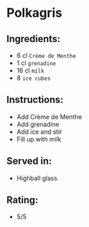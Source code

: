# Polkagris

## Ingredients:
- 6 cl `Crème de Menthe`
- 1 cl `grenadine`
- 16 cl `milk`
- 8 `ice cubes`

## Instructions:
- Add Crème de Menthe
- Add grenadine
- Add ice and stir
- Fill up with milk

## Served in:
- Highball glass

## Rating:
- 5/5